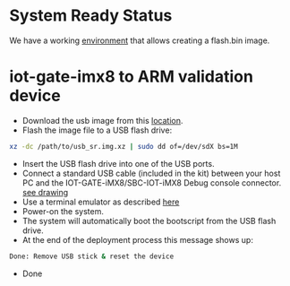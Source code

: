 # System Ready Status

We have a working [environment](https://github.com/compulab-yokneam/compulab-sr) that allows creating a flash.bin image.

# iot-gate-imx8 to ARM validation device
* Download the usb image from this [location](https://drive.google.com/drive/folders/1RrKbNv6OClDobwBLrIkFKKeLYpl9TOin).
* Flash the image file to a USB flash drive:
```bash
xz -dc /path/to/usb_sr.img.xz | sudo dd of=/dev/sdX bs=1M
```
* Insert the USB flash drive into one of the USB ports.
* Connect a standard USB cable (included in the kit) between your host PC and the IOT-GATE-iMX8/SBC-IOT-iMX8 Debug console connector. [see drawing](https://mediawiki.compulab.com/w/index.php?title=File:Iot-gate-imx8_front-and-back-panels.png)
* Use a terminal emulator as described [here](https://mediawiki.compulab.com/w/index.php?title=IOT-GATE-iMX8:_Getting_Started#Quick_Setup)
* Power-on the system.
* The system will automatically boot the bootscript from the USB flash drive.
* At the end of the deployment process this message shows up:
```bash
Done: Remove USB stick & reset the device
```
* Done

